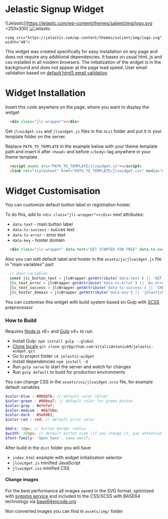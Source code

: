 # Jelastic Signup Widget
![Jelastic](https://jelastic.com/wp-content/themes/salient/img/logo.svg =250x300)
![Jelastic](https://i.imgur.com/SyaxmHOg.png)

`
<img src="https://jelastic.com/wp-content/themes/salient/img/logo.svg" width="48">
`


This widget was created specifically for easy installation on any page and does not require any additional dependencies.
It bases on usual html, js and css installed in all modern browsers.
The initialization of the widget is in the background and does not appear at the page load speed.
User email validation based on [default html5 email validation](https://developer.mozilla.org/en-US/docs/Web/HTML/Element/input/email#Validation)

# Widget Installation

Insert this code anywhere on the page, where you want to display the widget
```html
  <div class="jlc-wrapper"></div>
```

Get `jlcwidget.css` and `jlcwidget.js` files in the `dist` folder and put it in your template folder on the server.

Replace `PATH_TO_TEMPLATE` in the example below with your theme template path and insert it after `<head>` and before `</body>` tag anywhere in your theme template.

```html
  <script async src="PATH_TO_TEMPLATE/jlcwidget.js"></script>
  <link rel="stylesheet" href="PATH_TO_TEMPLATE/jlcwidget.css" media="none" onload="if(media!='all')media='all'">
```

# Widget Customisation

You can customize default button label or registration hoster.

To do this, add to `<div class="jlc-wrapper"></div>` next attributes:

- `data-text` - main button label
- `data-tx-success` - succes text
- `data-tx-error` - error text
- `data-key` - hoster domain

```html
  <div class="jlc-wrapper" data-text="GET STARTED FOR FREE" data-tx-success="CHECK YOUR EMAIL" data-tx-error="An error has occurred, please try again later" data-key="jelastichosting.nl"></div>
```

Also you can edit default label and hoster in the `assets/js/jlcwidget.js` file in "main variables" part

```JavaScript
  // main variables
  const jlc_button_text = jlcWrapper.getAttribute('data-text') || 'GET STARTED FOR FREE',
  jlc_text_error = jlcWrapper.getAttribute('data-tx-error') || 'An error has occurred, please try again later',
  jlc_text_success = jlcWrapper.getAttribute('data-tx-success') || 'CHECK YOUR EMAIL',
  jlc_hoster_domain = jlcWrapper.getAttribute('data-key') || 'jelastichosting.nl';
```

You can customise this widget with build system based on Gulp with [SCSS](https://sass-lang.com) preprocessor

### How to Build

Requires [Node.js](https://nodejs.org/) v6+ and [Gulp](https://gulpjs.com/) v4+ to run.

- Install Gulp: `npm install gulp --global`
- [Clone localy](https://confluence.atlassian.com/bitbucket/clone-a-repository-223217891.html) `git clone git@github.com:VitaliiAntoniukM/jelastic-widget.git`
- Go to project folder `cd jelastic-widget`
- Install dependencies `npm install -d`
- Run `gulp serve` to start the server and watch for changes
- Run `gulp default` to build for production environments

You can change CSS in the `assets/css/jlcwidget.scss` file, for example default variables

```scss
$color-blue : #0088fb; // default color (blue)
$color-green : #00bea7; // default color for green button
$color-gray : #efefef;
$color-medium : #6b758a;
$color-dark : #5e6981;
$color-red : red; // default error color

$bdrs: 10px; // button border radius
$width: 280px; // default button size (if you change it, pay attention to font-size of the `.jlc-btn` and `.jlc-input` selectors)
$font-family: 'Open Sans', sans-serif;
```

After build in the `dist` folder you will have

- `index.html` example with widget initialization selector
- `jlcwidget.js` minified JavaScript
- `jlcwidget.css` minified CSS

#### Change images

For the best performance all images saved in the SVG format, optimized with [svgomg service](https://jakearchibald.github.io/svgomg/) and included to the CSS/SCSS with BASE64 technology via [base64encode.org](https://www.base64encode.org/)

Non converted images you can find in `assets/img/` folder

